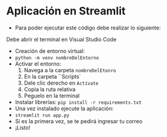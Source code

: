 # Aplicación en Streamlit

- Para poder ejecutar este código debe realizar lo siguiente:

Debe abrir el terminal en Visual Studio Code
- Creación de entorno virtual: 
- `python -m venv nombreDelEntorno`
- Activar el entorno: 
  1. Navega a la carpeta `nombreDelEtonro`
  2. En la carpeta ``Scripts`
  3. Dele clic derecho en `Actívate`
  4. Copia la ruta relativa
  5. Peguelo en la terminal
- Instalar librerías: `pip install -r requirements.txt`
- Una vez instalado ejecute la aplicación: 
- `streamlit run app.py`
- Si es la primera vez, se te pedirá ingresar tu correo
- ¡Listo!
